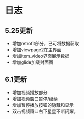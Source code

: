 # 日志

## 5.25更新

- 增加retrofit部分，已可将数据获取
- 增加viewpage2在主界面
- 增加item_video界面展示数据
- 增加glide加载封面图

## 6.1更新

- 增加视频播放部分
- 增加视频窗口暂停/继续
- 增加暂停播放按钮的隐藏和显示
- 双击视频窗口右下星星不断闪耀。